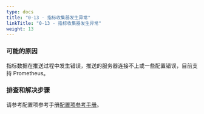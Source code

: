 ```yaml
---
type: docs
title: "0-13 - 指标收集器发生异常"
linkTitle: "0-13 - 指标收集器发生异常"
weight: 13
---
```



### 可能的原因

指标数据在推送过程中发生错误，推送的服务器连接不上或一些配置错误，目前支持 Prometheus。

### 排查和解决步骤

请参考配置项参考手册[配置项参考手册](/zh-cn/docs3-v2/java-sdk/reference-manual/config/properties/#metrics)。

